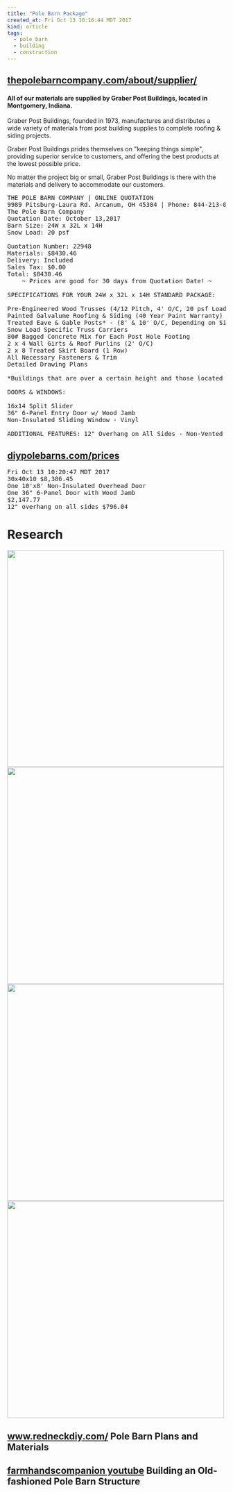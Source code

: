 ```yaml
---
title: "Pole Barn Package"
created_at: Fri Oct 13 10:16:44 MDT 2017
kind: article
tags:
  - pole_barn
  - building
  - construction
---
```


<h2>
  <a href="http://thepolebarncompany.com/about/supplier/" target="_blank">thepolebarncompany.com/about/supplier/</a>
</h2>

<h4>All of our materials are supplied by Graber Post Buildings, located in Montgomery, Indiana.</h4>

Graber Post Buildings, founded in 1973, manufactures and distributes
a wide variety of materials from post building supplies to complete
roofing & siding projects.

Graber Post Buildings prides themselves on "keeping things simple",
providing superior service to customers, and offering the best products
at the lowest possible price.

No matter the project big or small, Graber Post Buildings is there with
the materials and delivery to accommodate our customers.

<pre>
THE POLE BARN COMPANY | ONLINE QUOTATION
9989 Pitsburg-Laura Rd. Arcanum, OH 45304 | Phone: 844-213-0034 | Fax: 937-660-4541
The Pole Barn Company 	
Quotation Date: October 13,2017
Barn Size: 24W x 32L x 14H
Snow Load: 20 psf
	
Quotation Number: 22948
Materials: $8430.46
Delivery: Included
Sales Tax: $0.00
Total: $8430.46
	~ Prices are good for 30 days from Quotation Date! ~

SPECIFICATIONS FOR YOUR 24W x 32L x 14H STANDARD PACKAGE:

Pre-Engineered Wood Trusses (4/12 Pitch, 4' O/C, 20 psf Loading)
Painted Galvalume Roofing & Siding (40 Year Paint Warranty)
Treated Eave & Gable Posts* - (8' & 10' O/C, Depending on Size of Building)
Snow Load Specific Truss Carriers
80# Bagged Concrete Mix for Each Post Hole Footing
2 x 4 Wall Girts & Roof Purlins (2' O/C)
2 x 8 Treated Skirt Board (1 Row)
All Necessary Fasteners & Trim
Detailed Drawing Plans

*Buildings that are over a certain height and those located in heavier snow loads may require laminated posts versus standard treated posts. 

DOORS & WINDOWS:

16x14 Split Slider
36" 6-Panel Entry Door w/ Wood Jamb
Non-Insulated Sliding Window - Vinyl

ADDITIONAL FEATURES: 12" Overhang on All Sides - Non-Vented
</pre>

<h2>
  <a href="http://www.diypolebarns.com/prices.php" target="_blank">diypolebarns.com/prices</a>
</h2>

<pre>
Fri Oct 13 10:20:47 MDT 2017
30x40x10 $8,386.45
One 10'x8' Non-Insulated Overhead Door
One 36" 6-Panel Door with Wood Jamb
$2,147.77
12" overhang on all sides $796.04
</pre>

<h1>Research</h1>

<img src="/assets/images/Lehighton-PA1.jpg" width="500]px">

<img src="/assets/images/Lehighton-PA2.jpg" width="500]px">

<img src="/assets/images/Lehighton-PA3.jpg" width="500]px">

<img src="/assets/images/Lehighton-PA4.jpg" width="500]px">

<h2>
  <a href="http://www.redneckdiy.com/pole-barn-plans-and-materials/" target="_blank">www.redneckdiy.com/</a>
  Pole Barn Plans and Materials
</h2>

<h2>
  <a href="https://www.youtube.com/playlist?list=PLriTpyY4mQuiJbMp4NcF2-X6BaIGnMX7G" target="_blank">farmhandscompanion youtube</a>
  Building an Old-fashioned Pole Barn Structure
</h2>

<!--
html boilerplate
<a href="" target="_blank"></a>
<a name=""></a>
<img src="" width="400px">
<ul>
  <li></li>
</ul>
<pre>
</pre>
<p style="margin-bottom: 2em;"></p>
<hr style="border: 0; height: 3px; background: #333; background-image: linear-gradient(to right, #ccc, #333, #ccc);">
<pre><code>
</code></pre>
<math xmlns='http://www.w3.org/1998/Math/MathML' display='block'>
</math>
-->
